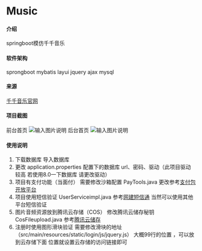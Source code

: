 # Music

#### 介绍
springboot模仿千千音乐

#### 软件架构
sprongboot mybatis layui jquery ajax mysql

#### 来源
[千千音乐官网](https://music.taihe.com/)

#### 项目截图
前台首页
![输入图片说明](https://images.gitee.com/uploads/images/2021/1129/164723_ac490a04_7956133.png "屏幕截图.png")
后台首页
![输入图片说明](https://images.gitee.com/uploads/images/2021/1129/164845_813bfa88_7956133.png "屏幕截图.png")

#### 使用说明
1. 下载数据库 导入数据库
2. 更改 application.properties 配置下的数据库 url、密码、驱动（此项目驱动较高 若使用8.0一下数据库 请更改驱动）
3. 项目有支付功能（当面付） 需要修改沙箱配置 PayTools.java 更改参考[支付包开放平台](https://open.alipay.com/)
4. 项目使用短信验证 UserServiceimpl.java  参考[网建短信通](https://www.smschinese.com.cn/Login.shtml) 当然可以使用其他平台短信验证
5. 图片音频资源放到腾讯云存储（COS） 修改腾讯云储存秘钥 CosFileupload.java  参考[腾讯云储存](https://cloud.tencent.com/product/cos?fromSource=gwzcw.2045291.2045291.2045291&utm_medium=cpc&utm_id=gwzcw.2045291.2045291.2045291)
6. 注册时使用图形滑块验证 需要修改滑块的地址（src/main/resources/static/login/js/jquery.js） 大概99行的位置 ，可以放到云存储下面 位置就设置云存储的访问链接即可
